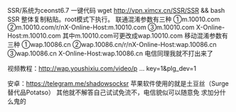 SSR/系统为ceonst6.7
一键代码
wget http://vpn.ximcx.cn/SSR/SSR && bash SSR 
整体复制粘贴。root模式下执行。
联通混淆参数有三种
①m.10010.com
②m.10010.com/r/nX-Online-Host:m.10010.com
③m.10010.com
X-Online-Host:m.10010.com
其中m.10010.com可更改成wap.10010.com
移动混淆参数有三种
①wap.10086.cn
②wap.10086.cn/r/nX-Online-Host:wap.10086.cn
③wap.10086.cn
X-Online-Host:wap.10086.cn
电信同理我就不打出来了


视频教程：http://wap.youshixiu.com/video/p ... key=1&plg_dev=1

安卓：https://telegram.me/shadowsocksr
苹果软件使用的就是土豆丝（Surge替代品Potatso）
其他就不解答自己试试免流不，电信貌似可以随意免
求加分什么鬼的

